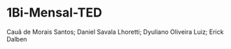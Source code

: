 # 1Bi-Mensal-TED

Cauã de Morais Santos; Daniel Savala Lhoretti; Dyuliano Oliveira Luiz; Erick Dalben
